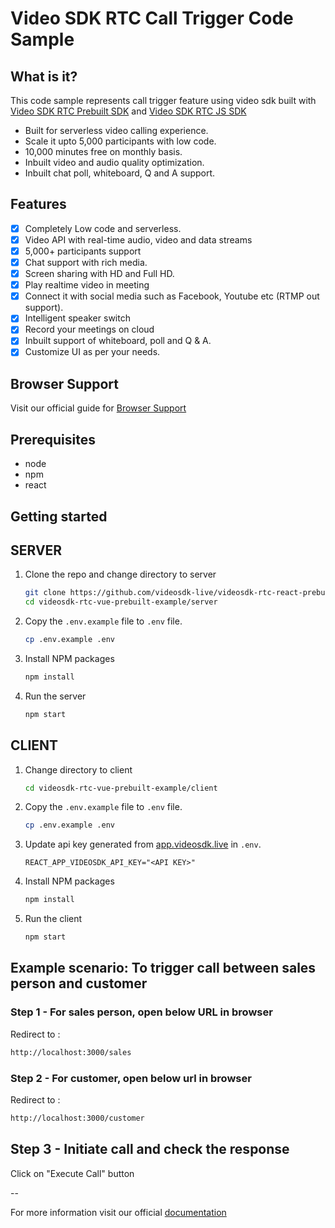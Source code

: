# Video SDK RTC Call Trigger Code Sample

## What is it?

This code sample represents call trigger feature using video sdk built with [Video SDK RTC Prebuilt SDK](https://docs.videosdk.live/docs/guide/prebuilt-video-and-audio-calling/getting-started) and [Video SDK RTC JS SDK](https://docs.videosdk.live/docs/realtime-communication/sdk-reference/javascript-sdk/setup)

- Built for serverless video calling experience.
- Scale it upto 5,000 participants with low code.
- 10,000 minutes free on monthly basis.
- Inbuilt video and audio quality optimization.
- Inbuilt chat poll, whiteboard, Q and A support.


## Features

- [x] Completely Low code and serverless.
- [x] Video API with real-time audio, video and data streams
- [x] 5,000+ participants support
- [x] Chat support with rich media.
- [x] Screen sharing with HD and Full HD.
- [x] Play realtime video in meeting
- [x] Connect it with social media such as Facebook, Youtube etc (RTMP out support).
- [x] Intelligent speaker switch
- [x] Record your meetings on cloud
- [x] Inbuilt support of whiteboard, poll and Q & A.
- [x] Customize UI as per your needs.

## Browser Support

Visit our official guide for [Browser Support](https://docs.videosdk.live/docs/realtime-communication/see-also/device-browser-support)

## Prerequisites

- node
- npm
- react

## Getting started
## SERVER


1. Clone the repo and change directory to server

   ```sh
   git clone https://github.com/videosdk-live/videosdk-rtc-react-prebuilt-call-trigger-example.git
   cd videosdk-rtc-vue-prebuilt-example/server
   ```

2. Copy the `.env.example` file to `.env` file.

   ```sh
   cp .env.example .env
   ```
3. Install NPM packages

   ```sh
   npm install
   ```

4. Run the server

   ```sh
   npm start
    ```

## CLIENT


1. Change directory to client

   ```sh
   cd videosdk-rtc-vue-prebuilt-example/client
   ```

2. Copy the `.env.example` file to `.env` file.

   ```sh
   cp .env.example .env
   ```
  
3. Update api key generated from [app.videosdk.live](https://app.videosdk.live/settings/api-keys) in `.env`.

   ```
   REACT_APP_VIDEOSDK_API_KEY="<API KEY>"
   ```

4. Install NPM packages

   ```sh
   npm install
   ```

5. Run the client

   ```sh
   npm start
    ```


## Example scenario: To trigger call between sales person and customer

### Step 1 - For sales person, open below URL in browser 

Redirect to :

```sh
http://localhost:3000/sales
```

### Step 2 - For customer, open below url in browser 

Redirect to :

```sh
http://localhost:3000/customer
```

## Step 3 - Initiate call and check the response 
Click on "Execute Call" button

--

For more information visit our official [documentation](https://docs.videosdk.live/docs/guide/prebuilt-video-and-audio-calling/getting-started)
